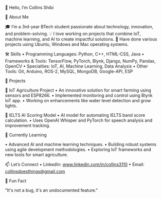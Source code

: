 👋 Hello, I’m Collins Shibi

🚀 About Me

🎓 I’m a 3rd-year BTech student passionate about technology, innovation, and problem-solving.
💡 I love working on projects that combine IoT, machine learning, and AI to create impactful solutions.
📌 Have done various projects using Ubuntu, Windows and Mac operating systems.

🛠️ Skills
	•	Programming Languages:  Python, C++, HTML-CSS, Java
	•	Frameworks & Tools:  TensorFlow, PyTorch, Blynk, Django, NumPy, Pandas, OpenCV
	•	Specialties: IoT, AI, Machine Learning, Data Analysis
	•	Other Tools:  Git, Arduino, ROS-2, MySQL, MongoDB, Google-API, ESP

🌟 Projects

🔗 IoT Agriculture Project
	•	An innovative solution for smart farming using sensors and ESP8266.
	•	Implemented monitoring and control using Blynk IoT app.
	•	Working on enhancements like water level detection and grow lights.

🔗 IELTS AI Scoring Model
	•	AI model for automating IELTS band score calculation.
	•	Uses OpenAI Whisper and PyTorch for speech analysis and improvement tracking.


🌱 Currently Learning

  •	Advanced AI and machine learning techniques.
	•	Building robust systems using agile development methodologies.
	•	Exploring IoT frameworks and new tools for smart agriculture.

📫 Let’s Connect
	•	LinkedIn: www.linkedin.com/in/collins3110
	•	Email: collinsdoesthings@gmail.com

🔖 Fun Fact

"It's not a bug, it's an undocumented feature." 

